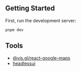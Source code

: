## Getting Started

First, run the development server:

```bash
pnpm dev
```

## Tools

- [@vis.gl/react-google-maps](https://react-google-maps-api-docs.netlify.app/)
- [headlessui](https://headlessui.com/react/combobox)
